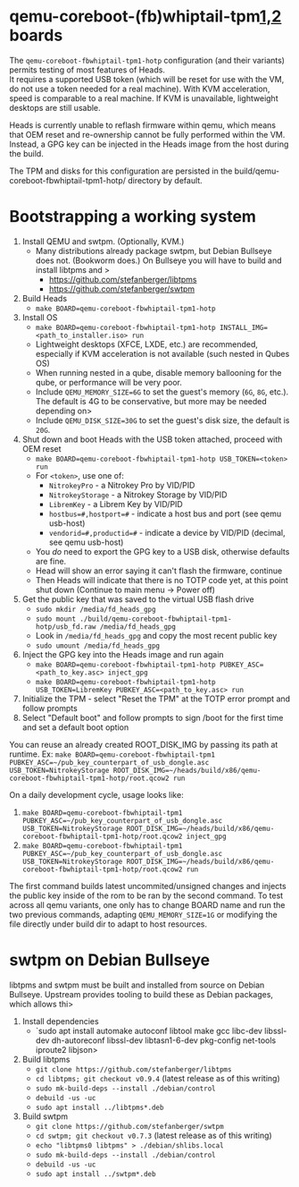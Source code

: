 qemu-coreboot-(fb)whiptail-tpm[1,2](-hotp) boards
===

The `qemu-coreboot-fbwhiptail-tpm1-hotp` configuration (and their variants) permits testing of most features of Heads.  
 It requires a supported USB token (which will be reset for use with the VM, do not use a token needed for a
 real machine).  With KVM acceleration, speed is comparable to a real machine.  If KVM is unavailable,
 lightweight desktops are still usable.

Heads is currently unable to reflash firmware within qemu, which means that OEM reset and re-ownership
 cannot be fully performed within the VM.  Instead, a GPG key can be injected in the Heads image from the
 host during the build.

The TPM and disks for this configuration are persisted in the build/qemu-coreboot-fbwhiptail-tpm1-hotp/ directory by default.

Bootstrapping a working system
===

1. Install QEMU and swtpm.  (Optionally, KVM.)
   * Many distributions already package swtpm, but Debian Bullseye does not.  (Bookworm does.)  On Bullseye you will have to build and install libtpms and >
     * https://github.com/stefanberger/libtpms
     * https://github.com/stefanberger/swtpm
2. Build Heads
   * `make BOARD=qemu-coreboot-fbwhiptail-tpm1-hotp`
3. Install OS
   * `make BOARD=qemu-coreboot-fbwhiptail-tpm1-hotp INSTALL_IMG=<path_to_installer.iso> run`
   * Lightweight desktops (XFCE, LXDE, etc.) are recommended, especially if KVM acceleration is not available (such nested in Qubes OS)
   * When running nested in a qube, disable memory ballooning for the qube, or performance will be very poor.
   * Include `QEMU_MEMORY_SIZE=6G` to set the guest's memory (`6G`, `8G`, etc.).  The default is 4G to be conservative, but more may be needed depending on>
   * Include `QEMU_DISK_SIZE=30G` to set the guest's disk size, the default is `20G`.
4. Shut down and boot Heads with the USB token attached, proceed with OEM reset
   * `make BOARD=qemu-coreboot-fbwhiptail-tpm1-hotp USB_TOKEN=<token> run`
   * For `<token>`, use one of:
     * `NitrokeyPro` - a Nitrokey Pro by VID/PID
     * `NitrokeyStorage` - a Nitrokey Storage by VID/PID
     * `LibremKey` - a Librem Key by VID/PID
     * `hostbus=#,hostport=#` - indicate a host bus and port (see qemu usb-host)
     * `vendorid=#,productid=#` - indicate a device by VID/PID (decimal, see qemu usb-host)
   * You _do_ need to export the GPG key to a USB disk, otherwise defaults are fine.
   * Head will show an error saying it can't flash the firmware, continue
   * Then Heads will indicate that there is no TOTP code yet, at this point shut down (Continue to main menu -> Power off)
5. Get the public key that was saved to the virtual USB flash drive
   * `sudo mkdir /media/fd_heads_gpg`
   * `sudo mount ./build/qemu-coreboot-fbwhiptail-tpm1-hotp/usb_fd.raw /media/fd_heads_gpg`
   * Look in `/media/fd_heads_gpg` and copy the most recent public key
   * `sudo umount /media/fd_heads_gpg`
6. Inject the GPG key into the Heads image and run again
   * `make BOARD=qemu-coreboot-fbwhiptail-tpm1-hotp PUBKEY_ASC=<path_to_key.asc> inject_gpg`
   * `make BOARD=qemu-coreboot-fbwhiptail-tpm1-hotp USB_TOKEN=LibremKey PUBKEY_ASC=<path_to_key.asc> run`
7. Initialize the TPM - select "Reset the TPM" at the TOTP error prompt and follow prompts
8. Select "Default boot" and follow prompts to sign /boot for the first time and set a default boot option

You can reuse an already created ROOT_DISK_IMG by passing its path at runtime.
Ex: `make BOARD=qemu-coreboot-fbwhiptail-tpm1 PUBKEY_ASC=~/pub_key_counterpart_of_usb_dongle.asc USB_TOKEN=NitrokeyStorage ROOT_DISK_IMG=~/heads/build/x86/qemu-coreboot-fbwhiptail-tpm1-hotp/root.qcow2 run`

On a daily development cycle, usage looks like:
1. `make BOARD=qemu-coreboot-fbwhiptail-tpm1 PUBKEY_ASC=~/pub_key_counterpart_of_usb_dongle.asc USB_TOKEN=NitrokeyStorage ROOT_DISK_IMG=~/heads/build/x86/qemu-coreboot-fbwhiptail-tpm1-hotp/root.qcow2 inject_gpg`
2. `make BOARD=qemu-coreboot-fbwhiptail-tpm1 PUBKEY_ASC=~/pub_key_counterpart_of_usb_dongle.asc USB_TOKEN=NitrokeyStorage ROOT_DISK_IMG=~/heads/build/x86/qemu-coreboot-fbwhiptail-tpm1-hotp/root.qcow2 run`

The first command builds latest uncommited/unsigned changes and injects the public key inside of the rom to be ran by the second command.
To test across all qemu variants, one only has to change BOARD name and run the two previous commands, adapting `QEMU_MEMORY_SIZE=1G` or modifying the file directly under build dir to adapt to host resources.

swtpm on Debian Bullseye
===

libtpms and swtpm must be built and installed from source on Debian Bullseye. Upstream provides tooling to build these as Debian packages, which allows thi>

1. Install dependencies
   * `sudo apt install automake autoconf libtool make gcc libc-dev libssl-dev dh-autoreconf libssl-dev libtasn1-6-dev pkg-config net-tools iproute2 libjson>
2. Build libtpms
   * `git clone https://github.com/stefanberger/libtpms`
   * `cd libtpms; git checkout v0.9.4` (latest release as of this writing)
   * `sudo mk-build-deps --install ./debian/control`
   * `debuild -us -uc`
   * `sudo apt install ../libtpms*.deb`
3. Build swtpm
   * `git clone https://github.com/stefanberger/swtpm`
   * `cd swtpm; git checkout v0.7.3` (latest release as of this writing)
   * `echo "libtpms0 libtpms" > ./debian/shlibs.local`
   * `sudo mk-build-deps --install ./debian/control`
   * `debuild -us -uc`
   * `sudo apt install ../swtpm*.deb`

